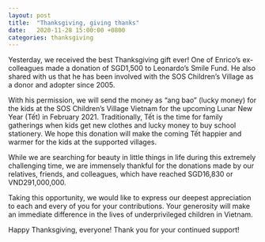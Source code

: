 ```yaml
---
layout: post
title:  "Thanksgiving, giving thanks"
date:   2020-11-28 15:00:00 +0800
categories: thanksgiving
---
```


Yesterday, we received the best Thanksgiving gift ever! One of Enrico’s ex-colleagues made a donation of SGD1,500 to Leonardo’s Smile Fund. He also shared with us that he has been involved with the SOS Children’s Village as a donor and adopter since 2005.

With his permission, we will send the money as “ang bao” (lucky money) for the kids at the SOS Children’s Village Vietnam for the upcoming Lunar New Year (Tết) in February 2021. Traditionally, Tết is the time for family gatherings when kids get new clothes and lucky money to buy school stationery. We hope this donation will make the coming Tết happier and warmer for the kids at the supported villages.

While we are searching for beauty in little things in life during this extremely challenging time, we are immensely thankful for the donations made by our relatives, friends, and colleagues, which have reached SGD16,830 or VND291,000,000.

Taking this opportunity, we would like to express our deepest appreciation to each and every of you for your contributions. Your generosity will make an immediate difference in the lives of underprivileged children in Vietnam.

Happy Thanksgiving, everyone! Thank you for your continued support!
